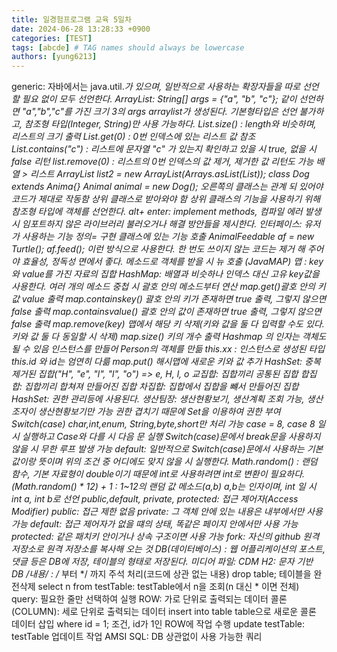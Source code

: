 ```yaml
---
title: 일경험프로그램 교육 5일차
date: 2024-06-28 13:28:33 +0900
categories: [TEST]
tags: [abcde] # TAG names should always be lowercase
authors: [yung6213]
---
```


generic: 자바에서는 java.util.*가 있으며, 일반적으로 사용하는 확장자들을 따로 선언할 필요 없이 모두 선언한다.
ArrayList: String[] args = {"a", "b", "c"}; 같이 선언하면 "a","b","c"를 가진 크기 3의 args arraylist가 생성된다.
기본형타입은 선언 불가하고, 참조형 타입(Integer, String)만 사용 가능하다.
List.size() : length와 비슷하며, 리스트의 크기 출력
List.get(0) : 0번 인덱스에 있는 리스트 값 참조
List.contains("c") : 리스트에 문자열 "c" 가 있는지 확인하고 있을 시 true, 없을 시 false 리턴
list.remove(0) : 리스트의 0번 인덱스의 값 제거, 제거한 값 리턴도 가능 
배열 > 리스트 ArrayList<Person> list2 = new ArrayList<Person>(Arrays.asList(List));
class Dog extends  Anima{}
Animal animal =  new Dog();
오른쪽의 클래스는 관계 되 있어야 코드가 제대로 작동함
상위 클래스로 받아와야 함
상위 클래스의 기능을 사용하기 위해 참조형 타입에 객체를 선언한다.
alt+ enter: implement methods, 컴파일 에러 발생 시 임포트하지 않은 라이브러리 불러오거나 해결 방안들을 제시한다.
인터페이스: 유저가 사용하는 기능 정의= 구현 클래스에 있는 기능 호출
AnimalFeedable af  = new Turtle();
af.feed(); 이런 방식으로  사용한다.
한 번도 쓰이지 않는 코드는 제거 해 주어야 효율성, 정독성 면에서 좋다.
메소드로 객체를 받을 시 뉴 호출
(JavaMAP) 맵 : key와 value를 가진 자료의 집합
HashMap: 배열과 비슷하나  인덱스 대신 고유 key값을 사용한다.
여러 개의  메소드 중첩 시 괄호 안의 메소드부터 연산
map.get()괄호 안의 키값 value 출력
map.containskey() 괄호 안의 키가 존재하면 true 출력, 그렇지 않으면 false 출력
map.containsvalue() 괄호 안의 값이 존재하면 true 출력, 그렇지 않으면 false 출력
map.remove(key) 맵에서 해당 키 삭제(키와 값을 둘 다 입력할 수도 있다. 키와 값 둘 다 동일할 시 삭제)
map.size() 키의 개수 출력
Hashmap 의  인자는 객체도 될 수 있음
인스턴스를 만들어 Person의  객체를 만듦
this.xx : 인스턴스로 생성된 타입 this.id 와 id는 엄연히 다륾
map.put() 해시맵에 새로운 키와 값 추가
HashSet: 중복 제거된 집합("H", "e", "l", "l", "o") => e, H, l, o
교집합: 집합끼리 공통된 집합
합집합: 집합끼리 합쳐져 만들어진 집합
차집합: 집합에서 집합을 뺴서 만들어진 집합
HashSet: 권한 관리등에 사용된다.
생산팀장: 생산현황보기, 생산계획 조회 가능, 생산조자이 생산현황보기만 가능
권한 겹치기 때문에 Set을 이용하여 권한 부여
Switch(case) char,int,enum, String,byte,short만 처리 가능
case = 8, case 8 일 시 실행하고 Case와 다를 시 다음 문 실행
Switch(case)문에서 break문을 사용하지 않을 시 무한 루프 발생 가능
default: 일반적으로 Switch(case)문에서 사용하는 기본 값이랑 뜻이며 위의 조건 중 어디에도 맞지 않을 시 실행한다.
Math.random() : 랜덤 함수, 기본 자료형이 double이기 때문에 int로 사용하려면 int로 변환이 필요하다.
(Math.random() * 12) + 1 : 1~12의 랜덤 값
메소드(a,b) a,b는 인자이며, int 일 시 int a, int b로 선언
public,default, private, protected: 접근 제어자(Access Modifier)
public: 접근 제한 없음
private: 그 객체 안에 있는 내용은 내부에서만 사용 가능
default: 접근 제어자가 없을 떄의 상태, 똑같은 페이지 안에서만 사용 가능
protected: 같은 패치키 안이거나 상속 구조이면 사용 가능
fork: 자신의  github 원격 저장소로 원격 저장소를 복사해 오는 것
DB(데이터베이스) : 웹 어플리케이션의 포스트, 댓글 등은 DB에 저장, 테이블의 형태로 저장된다.
미디어 파일: CDM
H2: 문자 기반 DB
/*내용*/ : /* 부터 */ 까지 주석 처리(코드에 상관 없는 내용)
drop table; 테이블을 완전삭제
select n from testTable: testTable에서 n을 조회(n 대신 * 이면 전체) 
query: 필요한 줄만 선택하여 실행
ROW: 가로 단위로 출력되는 데이터
콜론(COLUMN): 세로 단위로 출력되는 데이터
insert into table  table으로 새로운 콜론 데이터 삽입
where id = 1; 조건, id가 1인 ROW에 작업 수행
update testTable: testTable 업데이트 작업
AMSI SQL: DB 상관없이 사용 가능한 쿼리